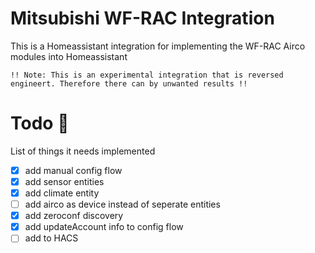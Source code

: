 # Mitsubishi WF-RAC Integration

This is a Homeassistant integration for implementing the WF-RAC Airco modules into Homeassistant

`!! Note: This is an experimental integration that is reversed engineert. Therefore there can by unwanted results !!`

# Todo 📃

List of things it needs implemented

- [x] add manual config flow
- [x] add sensor entities
- [x] add climate entity
- [ ] add airco as device instead of seperate entities
- [x] add zeroconf discovery
- [x] add updateAccount info to config flow
- [ ] add to HACS
